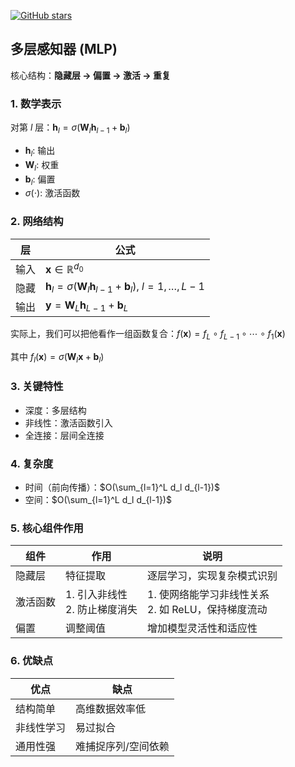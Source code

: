 [![GitHub stars](https://img.shields.io/github/stars/InuyashaYang/JoinAI?style=social)](https://github.com/InuyashaYang/JoinAI)

## 多层感知器 (MLP)

核心结构：**隐藏层 → 偏置 → 激活 → 重复**

### 1. 数学表示

对第 $l$ 层：$\mathbf{h}_l = \sigma(\mathbf{W}_l\mathbf{h}_{l-1} + \mathbf{b}_l)$

- $\mathbf{h}_l$: 输出
- $\mathbf{W}_l$: 权重
- $\mathbf{b}_l$: 偏置
- $\sigma(\cdot)$: 激活函数

### 2. 网络结构

| 层 | 公式 |
|----|------|
| 输入 | $\mathbf{x} \in \mathbb{R}^{d_0}$ |
| 隐藏 | $\mathbf{h}_l = \sigma(\mathbf{W}_l\mathbf{h}_{l-1} + \mathbf{b}_l)$, $l = 1,\ldots,L-1$ |
| 输出 | $\mathbf{y} = \mathbf{W}_L\mathbf{h}_{L-1} + \mathbf{b}_L$ |

实际上，我们可以把他看作一组函数复合：$f(\mathbf{x}) = f_L \circ f_{L-1} \circ \cdots \circ f_1(\mathbf{x})$

其中 $f_l(\mathbf{x}) = \sigma(\mathbf{W}_l\mathbf{x} + \mathbf{b}_l)$

### 3. 关键特性

- 深度：多层结构
- 非线性：激活函数引入
- 全连接：层间全连接

### 4. 复杂度

- 时间（前向传播）：$O(\sum_{l=1}^L d_l d_{l-1})$
- 空间：$O(\sum_{l=1}^L d_l d_{l-1})$

### 5. 核心组件作用

| 组件 | 作用 | 说明 |
|------|------|------|
| 隐藏层 | 特征提取 | 逐层学习，实现复杂模式识别 |
| 激活函数 | 1. 引入非线性<br>2. 防止梯度消失 | 1. 使网络能学习非线性关系<br>2. 如 ReLU，保持梯度流动 |
| 偏置 | 调整阈值 | 增加模型灵活性和适应性 |


### 6. 优缺点

| 优点 | 缺点 |
|------|------|
| 结构简单 | 高维数据效率低 |
| 非线性学习 | 易过拟合 |
| 通用性强 | 难捕捉序列/空间依赖 |
